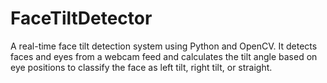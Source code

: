 # FaceTiltDetector
A real-time face tilt detection system using Python and OpenCV. It detects faces and eyes from a webcam feed and calculates the tilt angle based on eye positions to classify the face as left tilt, right tilt, or straight.
